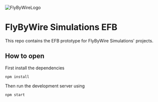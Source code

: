 ![FlyByWireLogo](https://raw.githubusercontent.com/flybywiresim/fbw-branding/master/svg/FBW-Logo.svg)
# FlyByWire Simulations EFB

This repo contains the EFB prototype for FlyByWire Simulations' projects.

## How to open

First install the dependencies
```shell script
npm install
```

Then run the development server using
```shell script
npm start
```


